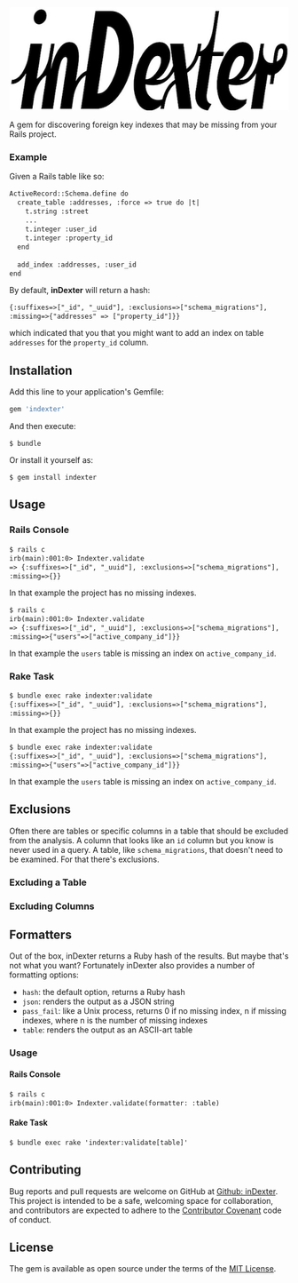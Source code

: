 <p align='center'>
  <img src='assets/inDexter_logo.jpg' width="600" height="186" alt="inDexter logo" title="inDexter" />
</p>

A gem for discovering foreign key indexes that may be missing from your Rails project.

### Example

Given a Rails table like so:

```
ActiveRecord::Schema.define do
  create_table :addresses, :force => true do |t|
    t.string :street
    ...
    t.integer :user_id
    t.integer :property_id
  end

  add_index :addresses, :user_id
end
```

By default, **inDexter** will return a hash:

```
{:suffixes=>["_id", "_uuid"], :exclusions=>["schema_migrations"], :missing=>{"addresses" => ["property_id"]}}
```

which indicated that you that you might want to add an index on table `addresses` for the `property_id` column.


## Installation

Add this line to your application's Gemfile:

```ruby
gem 'indexter'
```

And then execute:

    $ bundle

Or install it yourself as:

    $ gem install indexter


## Usage

### Rails Console

```
$ rails c
irb(main):001:0> Indexter.validate
=> {:suffixes=>["_id", "_uuid"], :exclusions=>["schema_migrations"], :missing=>{}}
```
In that example the project has no missing indexes.

```
$ rails c
irb(main):001:0> Indexter.validate
=> {:suffixes=>["_id", "_uuid"], :exclusions=>["schema_migrations"], :missing=>{"users"=>["active_company_id"]}}
```
In that example the `users` table is missing an index on `active_company_id`.

### Rake Task

```
$ bundle exec rake indexter:validate
{:suffixes=>["_id", "_uuid"], :exclusions=>["schema_migrations"], :missing=>{}}
```
In that example the project has no missing indexes.

```
$ bundle exec rake indexter:validate
{:suffixes=>["_id", "_uuid"], :exclusions=>["schema_migrations"], :missing=>{"users"=>["active_company_id"]}}
```
In that example the `users` table is missing an index on `active_company_id`.

## Exclusions

Often there are tables or specific columns in a table that should be excluded from the analysis. A column that looks like an `id` column but you know is never used in a query. A table, like `schema_migrations`, that doesn't need to be examined. For that there's exclusions.

### Excluding a Table

### Excluding Columns

## Formatters

Out of the box, inDexter returns a Ruby hash of the results. But maybe that's not what you want? Fortunately inDexter also provides a number of formatting options:

* `hash`: the default option, returns a Ruby hash
* `json`: renders the output as a JSON string
* `pass_fail`: like a Unix process, returns 0 if no missing index, n if missing indexes, where n is the number of missing indexes
* `table`: renders the output as an ASCII-art table

### Usage

#### Rails Console

```
$ rails c
irb(main):001:0> Indexter.validate(formatter: :table)
```

#### Rake Task

```
$ bundle exec rake 'indexter:validate[table]'
```

## Contributing

Bug reports and pull requests are welcome on GitHub at [Github: inDexter](https://github.com/senorprogrammer/indexter). This project is intended to be a safe, welcoming space for collaboration, and contributors are expected to adhere to the [Contributor Covenant](http://contributor-covenant.org) code of conduct.


## License

The gem is available as open source under the terms of the [MIT License](http://opensource.org/licenses/MIT).

